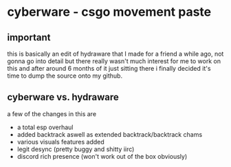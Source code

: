 # cyberware - csgo movement paste

## important

this is basically an edit of hydraware that I made for a friend a while ago, not gonna go into detail but there really wasn't much interest for me to work on this and after around 6 months of it just sitting there i finally decided it's time to dump the source onto my github.

## cyberware vs. hydraware
a few of the changes in this are
* a total esp overhaul
* added backtrack aswell as extended backtrack/backtrack chams
* various visuals features added
* legit desync (pretty buggy and shitty iirc)
* discord rich presence (won't work out of the box obviously)
